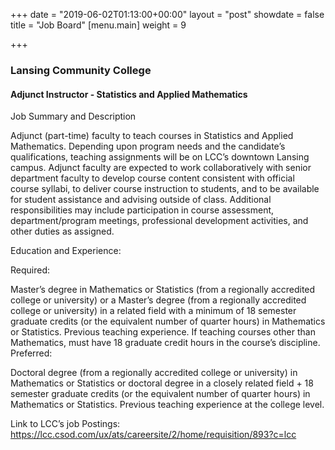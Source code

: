 +++
date = "2019-06-02T01:13:00+00:00"
layout = "post"
showdate = false
title = "Job Board"
[menu.main]
weight = 9

+++
### Lansing Community College
#### Adjunct Instructor - Statistics and Applied Mathematics

Job Summary and Description

Adjunct (part-time) faculty to teach courses in Statistics and Applied Mathematics. Depending upon program needs and the candidate’s qualifications, teaching assignments will be on LCC’s downtown Lansing campus. Adjunct faculty are expected to work collaboratively with senior department faculty to develop course content consistent with official course syllabi, to deliver course instruction to students, and to be available for student assistance and advising outside of class. Additional responsibilities may include participation in course assessment, department/program meetings, professional development activities, and other duties as assigned.

 

Education and Experience:

Required:

Master’s degree in Mathematics or Statistics (from a regionally accredited college or university) or a Master’s degree (from a regionally accredited college or university) in a related field with a minimum of 18 semester graduate credits (or the equivalent number of quarter hours) in Mathematics or Statistics. 
Previous teaching experience.
If teaching courses other than Mathematics, must have 18 graduate credit hours in the course’s discipline.
Preferred:

Doctoral degree (from a regionally accredited college or university) in Mathematics or Statistics or doctoral degree in a closely related field + 18 semester graduate credits (or the equivalent number of quarter hours) in Mathematics or Statistics.
Previous teaching experience at the college level.
 

Link to LCC’s job Postings: https://lcc.csod.com/ux/ats/careersite/2/home/requisition/893?c=lcc

